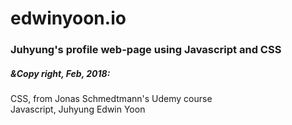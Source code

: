 # edwinyoon.io

### Juhyung's profile web-page using Javascript and CSS


##### &Copy right, Feb, 2018: <br>
CSS, from Jonas Schmedtmann's Udemy course </li> <br>
Javascript, Juhyung Edwin Yoon </li>

